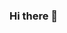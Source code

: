 ### Hi there 👋
<!--
I'm a Software Engineer that is fascinated by computer science, Cybersecurity and the ocean of the web, I went through the marvels of this breathtaking digital world with a lot of opportunities to be part of many creative projects & start-ups and worked on many exciting projects that shaped my knowledge and gave meaning to my academic and professional achievements.

The experiences, experiments and challenges that I went through during my high-education journey gave me a clear vision on what I know, what I want and most importantly about what motivates me the most.

Creative, Methodical and thirsty-to-learn engineer that focuses on problem-solving and thinking out-of-the-box which ultimately makes me interested in the changes that happen every day in the IT-sector and proposing solutions to them-unsolved problems, or thinking of improvements of the already-made solutions.



**makraz/makraz** is a ✨ _special_ ✨ repository because its `README.md` (this file) appears on your GitHub profile.

Here are some ideas to get you started:

- 🔭 I’m currently working on ...
- 🌱 I’m currently learning ...
- 👯 I’m looking to collaborate on ...
- 🤔 I’m looking for help with ...
- 💬 Ask me about ...
- 📫 How to reach me: ...
- 😄 Pronouns: ...
- ⚡ Fun fact: ...
-->
